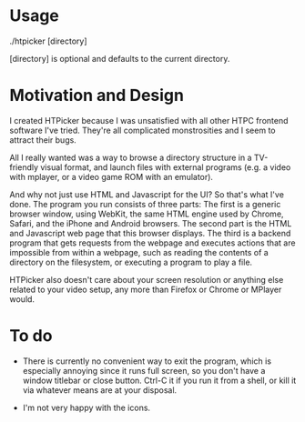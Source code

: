Usage
=====

./htpicker [directory]

[directory] is optional and defaults to the current directory.

Motivation and Design
=====================

I created HTPicker because I was unsatisfied with all other HTPC frontend
software I've tried.  They're all complicated monstrosities and I seem to
attract their bugs.

All I really wanted was a way to browse a directory structure in a TV-friendly
visual format, and launch files with external programs (e.g. a video with
mplayer, or a video game ROM with an emulator).

And why not just use HTML and Javascript for the UI?  So that's what I've done.
The program you run consists of three parts:  The first is a generic browser
window, using WebKit, the same HTML engine used by Chrome, Safari, and the
iPhone and Android browsers.  The second part is the HTML and Javascript web
page that this browser displays.  The third is a backend program that gets
requests from the webpage and executes actions that are impossible from within
a webpage, such as reading the contents of a directory on the filesystem, or
executing a program to play a file.

HTPicker also doesn't care about your screen resolution or anything else
related to your video setup, any more than Firefox or Chrome or MPlayer would.

To do
=====

* There is currently no convenient way to exit the program, which is especially
  annoying since it runs full screen, so you don't have a window titlebar or
  close button.  Ctrl-C it if you run it from a shell, or kill it via whatever
  means are at your disposal.

* I'm not very happy with the icons.
